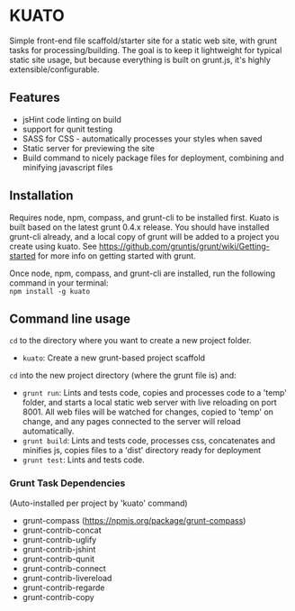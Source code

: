 # KUATO

Simple front-end file scaffold/starter site for a static web site, with grunt tasks for processing/building. The goal is to keep it lightweight for typical static site usage, but because everything is built on grunt.js, it's highly extensible/configurable.


## Features

- jsHint code linting on build
- support for qunit testing
- SASS for CSS - automatically processes your styles when saved
- Static server for previewing the site
- Build command to nicely package files for deployment, combining and minifying javascript files

## Installation

Requires node, npm, compass, and grunt-cli to be installed first. Kuato is built based on the latest grunt 0.4.x release. You should have installed grunt-cli already, and a local copy of grunt will be added to a project you create using kuato. See https://github.com/gruntjs/grunt/wiki/Getting-started for more info on getting started with grunt.


Once node, npm, compass, and grunt-cli are installed, run the following command in your terminal:  
`npm install -g kuato`  

## Command line usage

`cd` to the directory where you want to create a new project folder.
- `kuato`: Create a new grunt-based project scaffold

`cd` into the new project directory (where the grunt file is) and:
- `grunt run`: Lints and tests code, copies and processes code to a 'temp' folder, and starts a local static web server with live reloading on port 8001. All web files will be watched for changes, copied to 'temp' on change, and any pages connected to the server will reload automatically.
- `grunt build`: Lints and tests code, processes css, concatenates and minifies js, copies files to a 'dist' directory ready for deployment
- `grunt test`: Lints and tests code.

### Grunt Task Dependencies
(Auto-installed per project by 'kuato' command)

- grunt-compass (https://npmjs.org/package/grunt-compass)
- grunt-contrib-concat
- grunt-contrib-uglify
- grunt-contrib-jshint
- grunt-contrib-qunit
- grunt-contrib-connect
- grunt-contrib-livereload
- grunt-contrib-regarde
- grunt-contrib-copy
